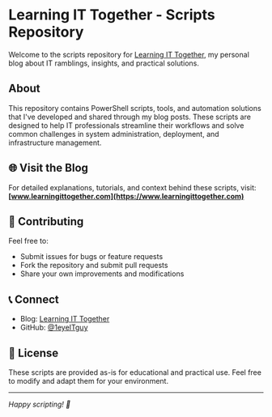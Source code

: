 # Learning IT Together - Scripts Repository

Welcome to the scripts repository for [Learning IT Together](https://www.learningittogether.com), my personal blog about IT ramblings, insights, and practical solutions.

## About

This repository contains PowerShell scripts, tools, and automation solutions that I've developed and shared through my blog posts. These scripts are designed to help IT professionals streamline their workflows and solve common challenges in system administration, deployment, and infrastructure management.

## 🌐 Visit the Blog

For detailed explanations, tutorials, and context behind these scripts, visit:
**[www.learningittogether.com](https://www.learningittogether.com)**

## 🤝 Contributing

Feel free to:
- Submit issues for bugs or feature requests
- Fork the repository and submit pull requests
- Share your own improvements and modifications

## 📞 Connect

- Blog: [Learning IT Together](https://www.learningittogether.com)
- GitHub: [@1eyeITguy](https://github.com/1eyeITguy)

## 📄 License

These scripts are provided as-is for educational and practical use. Feel free to modify and adapt them for your environment.

---

*Happy scripting! 🎯*